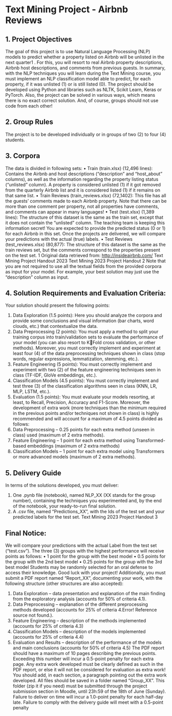 # Text Mining Project - Airbnb Reviews
## 1. Project Objectives
The goal of this project is to use Natural Language Processing (NLP) models to predict whether 
a property listed on Airbnb will be unlisted in the next quarter1
. For this, you will resort to real
Airbnb property descriptions, Airbnb host descriptions, and comments from previous guests. In 
summary, with the NLP techniques you will learn during the Text Mining course, you must
implement an NLP classification model able to predict, for each property, if it was unlisted (1)
or is still listed (0).
The project should be developed using Python and libraries such as NLTK, Scikit Learn, Keras
or PyTorch. Also, the project can be solved in various ways, which means there is no exact 
correct solution. And, of course, groups should not use code from each other!
## 2. Group Rules 
The project is to be developed individually or in groups of two (2) to four (4) students.
## 3. Corpora
The data is divided in following sets:
• Train (train.xlsx) (12,496 lines): Contains the Airbnb and host descriptions (“description” 
and “host_about” columns), as well as the information regarding the property listing status
(“unlisted” column). A property is considered unlisted (1) if it got removed from the 
quarterly Airbnb list and it is considered listed (1) if it remains on that same list.
• Train Reviews (train_reviews.xlsx) (72,1402): This file has all the guests’ comments made 
to each Airbnb property. Note that there can be more than one comment per property, not 
all properties have comments, and comments can appear in many languages!
• Test (test.xlsx) (1,389 lines): The structure of this dataset is the same as the train set, 
except that it does not contain the “unlisted” column. The teaching team is keeping this 
information secret! You are expected to provide the predicted status (0 or 1) for each 
Airbnb in this set. Once the projects are delivered, we will compare your predictions 
with the actual (true) labels.
• Test Reviews (test_reviews.xlsx) (80,877): The structure of this dataset is the same as the 
train reviews set, but the comments correspond to the properties present on the test set.
1 Original data retrieved from: http://insideairbnb.com/
Text Mining
Project Handout
2023
Text Mining 2023 Project Handout
2
Note that you are not required to use all the textual fields from the provided corpora as input for 
your model. For example, your best solution may just use the “description” column as input.
## 4. Solution Requirements and Evaluation Criteria: 
Your solution should present the following points:
1. Data Exploration (1.5 points): Here you should analyze the corpora and provide some 
conclusions and visual information (bar charts, word clouds, etc.) that contextualize the 
data.
2. Data Preprocessing (2 points): You must apply a method to split your training corpus into 
train/validation sets to evaluate the performance of your model (you can also resort to KFold cross validation, or other methods). Moreover, you must correctly implement and 
experiment at least four (4) of the data preprocessing techniques shown in class (stop 
words, regular expressions, lemmatization, stemming, etc.).
3. Feature Engineering (5 points): You must correctly implement and experiment with two 
(2) of the feature engineering techniques seen in class (TF-IDF, GloVe embeddings, etc.). 
4. Classification Models (4.5 points): You must correctly implement and test three (3) of 
the classification algorithms seen in class (KNN, LR, MLP, LSTM, etc.). 
5. Evaluation (1.5 points): You must evaluate your models resorting, at least, to Recall, 
Precision, Accuracy and F1-Score.
Moreover, the development of extra work (more techniques than the minimum required in the 
previous points and/or techniques not shown in class) is highly recommended and will account for
a maximum of 4.5 points divided as follows:
1. Data Preprocessing – 0.25 points for each extra method (unseen in class) used
(maximum of 2 extra methods).
2. Feature Engineering – 1 point for each extra method using Transformed-based 
embeddings (maximum of 2 extra methods)
3. Classification Models – 1 point for each extra model using Transformers or more 
advanced models (maximum of 2 extra methods).
## 5. Delivery Guide
In terms of the solutions developed, you must deliver:
1. One .pynb file (notebook), named NLP_XX (XX stands for the group number),
containing the techniques you experimented and, by the end of the notebook, your
ready-to-run final solution.
2. A .csv file, named “Predictions_XX”, with the Ids of the test set and your predicted 
labels for the test set.
Text Mining 2023 Project Handout
3
## Final Notice:
We will compare your predictions with the actual Label from the test set (“test.csv”).
The three (3) groups with the highest performance will receive points as follows:
• 1 point for the group with the best model
• 0.5 points for the group with the 2nd best model
• 0.25 points for the group with the 3rd best model
Students may be randomly selected for an oral defense to access their knowledge.
Good luck with your project!
Additionally, you must submit a PDF report named “Report_XX”, documenting your work, with 
the following structure (other structures are also accepted):
1. Data Exploration – data presentation and explanation of the main finding from the 
exploratory analysis (accounts for 50% of criteria 4.1).
2. Data Preprocessing – explanation of the different preprocessing methods developed 
(accounts for 25% of criteria 4.Error! Reference source not found.).
3. Feature Engineering – description of the methods implemented (accounts for 25% of 
criteria 4.3)
4. Classification Models – description of the models implemented (accounts for 25% of 
criteria 4.4)
5. Evaluation and Results – description of the performance of the models and main 
conclusions (accounts for 50% of criteria 4.5)
The PDF report should have a maximum of 10 pages describing the previous points. Exceeding 
this number will incur a 0.5-point penalty for each extra page.
Any extra work developed must be clearly defined as such in the PDF report, or else it will not 
be considered for evaluation as extra work! You should add, in each section, a paragraph pointing 
out the extra work developed.
All files should be saved in a folder named “Group_XX”. This folder (zip it if you need) must be 
submitted through the project submission section in Moodle, until 23h:59 of the 18th of June
(Sunday).
Failure to deliver on time will incur a 1.0-point penalty for each half-day late.
Failure to comply with the delivery guide will meet with a 0.5-point penalty
